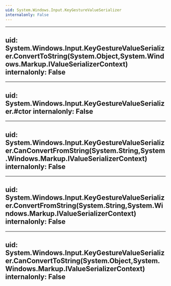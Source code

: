 ```yaml
---
uid: System.Windows.Input.KeyGestureValueSerializer
internalonly: False
---
```


---
uid: System.Windows.Input.KeyGestureValueSerializer.ConvertToString(System.Object,System.Windows.Markup.IValueSerializerContext)
internalonly: False
---

---
uid: System.Windows.Input.KeyGestureValueSerializer.#ctor
internalonly: False
---

---
uid: System.Windows.Input.KeyGestureValueSerializer.CanConvertFromString(System.String,System.Windows.Markup.IValueSerializerContext)
internalonly: False
---

---
uid: System.Windows.Input.KeyGestureValueSerializer.ConvertFromString(System.String,System.Windows.Markup.IValueSerializerContext)
internalonly: False
---

---
uid: System.Windows.Input.KeyGestureValueSerializer.CanConvertToString(System.Object,System.Windows.Markup.IValueSerializerContext)
internalonly: False
---
